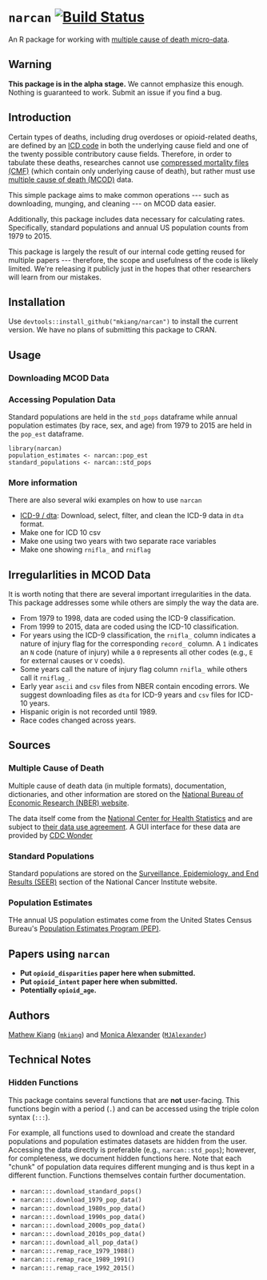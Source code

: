# `narcan` [![Build Status](https://travis-ci.com/mkiang/narcan.svg?token=3q3DFBRyXorCzLQs97qL&branch=master)](https://travis-ci.com/mkiang/narcan)

An R package for working with [multiple cause of death micro-data](https://wonder.cdc.gov/mcd.html). 

## Warning
**This package is in the alpha stage.** We cannot emphasize this enough. Nothing is guaranteed to work. Submit an issue if you find a bug. 

## Introduction
Certain types of deaths, including drug overdoses or opioid-related deaths, are defined by an [ICD code](http://www.who.int/classifications/icd/en/) in both the underlying cause field and one of the twenty possible contributory cause fields. Therefore, in order to tabulate these deaths, researches cannot use [compressed mortality files (CMF)](https://www.cdc.gov/nchs/data_access/cmf.htm) (which contain only underlying cause of death), but rather must use [multiple cause of death (MCOD)](https://wonder.cdc.gov/mcd.html) data.

This simple package aims to make common operations --- such as downloading, munging, and cleaning --- on MCOD data easier. 

Additionally, this package includes data necessary for calculating rates. Specifically, standard populations and annual US population counts from 1979 to 2015.

This package is largely the result of our internal code getting reused for multiple papers --- therefore, the scope and usefulness of the code is likely limited. We're releasing it publicly just in the hopes that other researchers will learn from our mistakes.

## Installation
Use `devtools::install_github("mkiang/narcan")` to install the current version. We have no plans of submitting this package to CRAN. 

## Usage
### Downloading MCOD Data

### Accessing Population Data
Standard populations are held in the `std_pops` dataframe while annual population estimates (by race, sex, and age) from 1979 to 2015 are held in the `pop_est` dataframe.

```
library(narcan)
population_estimates <- narcan::pop_est
standard_populations <- narcan::std_pops
```

### More information
There are also several wiki examples on how to use `narcan`

- [ICD-9 / dta](https://github.com/mkiang/narcan/wiki/ICD-9-download-to-clean-example-(dta)): Download, select, filter, and clean the ICD-9 data in `dta` format.
- Make one for ICD 10 csv
- Make one using two years with two separate race variables
- Make one showing `rnifla_` and `rniflag`

## Irregularlities in MCOD Data
It is worth noting that there are several important irregularities in the data. This package addresses some while others are simply the way the data are.

- From 1979 to 1998, data are coded using the ICD-9 classification.
- From 1999 to 2015, data are coded using the ICD-10 classification.
- For years using the ICD-9 classification, the `rnifla_` column indicates a nature of injury flag for the corresponding `record_` column. A `1` indicates an `N` code (nature of injury) while a `0` represents all other codes (e.g., `E` for external causes or `V` coeds).
- Some years call the nature of injury flag column `rnifla_` while others call it `rniflag_`. 
- Early year `ascii` and `csv` files from NBER contain encoding errors. We suggest downloading files as `dta` for ICD-9 years and `csv` files for ICD-10 years.
- Hispanic origin is not recorded until 1989.
- Race codes changed across years.

## Sources
### Multiple Cause of Death
Multiple cause of death data (in multiple formats), documentation, dictionaries, and other information are stored on the [National Bureau of Economic Research (NBER) website](http://www.nber.org/data/vital-statistics-mortality-data-multiple-cause-of-death.html).

The data itself come from the [National Center for Health Statistics](https://www.cdc.gov/nchs/nvss/mortality_methods.htm) and are subject to [their data use agreement](https://www.cdc.gov/nchs/data_access/restrictions.htm). A GUI interface for these data are provided by [CDC Wonder](https://wonder.cdc.gov/)

### Standard Populations
Standard populations are stored on the [Surveillance, Epidemiology, and End Results (SEER)](https://seer.cancer.gov/stdpopulations/) section of the National Cancer Institute website.

### Population Estimates
THe annual US population estimates come from the United States Census Bureau's [Population Estimates Program (PEP)](https://www.census.gov/programs-surveys/popest.html).

## Papers using `narcan`
- **Put `opioid_disparities` paper here when submitted.**
- **Put `opioid_intent` paper here when submitted.**
- **Potentially `opioid_age`.**

## Authors
[Mathew Kiang](https://mathewkiang.com) ([`mkiang`](https://github.com/mkiang)) and [Monica Alexander](http://monicaalexander.com/) ([`MJAlexander`](https://github.com/mjalexander))

## Technical Notes
### Hidden Functions
This package contains several functions that are **not** user-facing. This functions begin with a period (`.`) and can be accessed using the triple colon syntax (`:::`). 

For example, all functions used to download and create the standard populations and population estimates datasets are hidden from the user. Accessing the data directly is preferable (e.g., `narcan::std_pops`); however, for completeness, we document hidden functions here. Note that each "chunk" of population data requires different munging and is thus kept in a different function. Functions themselves contain further documentation.

- `narcan:::.download_standard_pops()`
- `narcan:::.download_1979_pop_data()`
- `narcan:::.download_1980s_pop_data()`
- `narcan:::.download_1990s_pop_data()`
- `narcan:::.download_2000s_pop_data()`
- `narcan:::.download_2010s_pop_data()`
- `narcan:::.download_all_pop_data()`
- `narcan:::.remap_race_1979_1988()`
- `narcan:::.remap_race_1989_1991()`
- `narcan:::.remap_race_1992_2015()`